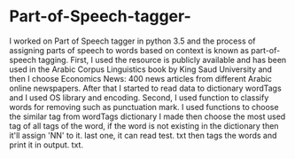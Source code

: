 # Part-of-Speech-tagger-
  
  I worked on Part of Speech tagger in python 3.5 and the process of assigning parts of speech to words based on context is known as part-of-speech tagging.  First, I used the resource is publicly available and has been used in the Arabic Corpus Linguistics book by King Saud University and then I choose Economics News: 400 news articles from different Arabic online newspapers. After that I started to read data to dictionary wordTags and I used OS library and encoding.  Second, I used function to classify words for removing such as punctuation mark.  I used functions to choose the similar tag from wordTags dictionary I made then choose the most used tag of all tags of the word, if the word is not existing in the dictionary then it'll assign 'NN' to it. last one, it can read test. txt then tags the words and print it in output. txt. 
